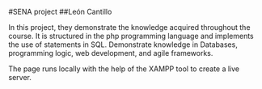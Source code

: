 #SENA project
##León Cantillo

In this project, they demonstrate the knowledge acquired throughout the course. It is structured in the php programming language and implements the use of statements in SQL. Demonstrate knowledge in Databases, programming logic, web development, and agile frameworks.

The page runs locally with the help of the XAMPP tool to create a live server.
